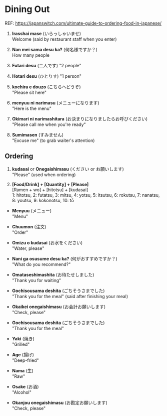 # Dining Out

REF: https://japanswitch.com/ultimate-guide-to-ordering-food-in-japanese/

1. **Irasshai mase** (いらっしゃいませ)  
  Welcome (said by restaurant staff when you enter)

1. **Nan mei sama desu ka?** (何名様ですか？)
  <br>How many people

1. **Futari desu** (二人です) "2 people"
1. **Hotari desu** (ひとりす) "1 person"

1. **kochira e douzo** (こちらへどうぞ)
  <br>"Please sit here"

1. **menyuu ni narimasu** (メニューになります)
  <br>"Here is the menu"

1. **Okimari ni narimashitara** (お決まりになりましたらお呼びください)
  <br>"Please call me when you're ready"

1. **Sumimasen** (すみません)
   <br>"Excuse me" (to grab waiter's attention)

## Ordering

1. **kudasai** or **Onegaishimasu** (ください or お願いします)  
  "Please" (used when ordering)

1. **[Food/Drink] + [Quantity] + [Please]**
  <br>[Ramen + wo] + [hitotsu] + [kudasai]
  <br>1: hitotsu, 2: futatsu, 3: mitsu, 4: yotsu, 5: itsutsu, 6: rokutsu, 7: nanatsu, 8: youtsu, 9: kokonotsu, 10: tō

- **Menyuu** (メニュー)  
  "Menu"

- **Chuumon** (注文)  
  "Order"

- **Omizu o kudasai** (お水をください)  
  "Water, please"

- **Nani ga osusume desu ka?** (何がおすすめですか？)  
  "What do you recommend?"

- **Omataseshimashita** (お待たせしました)  
  "Thank you for waiting"

- **Gochisousama deshita** (ごちそうさまでした)  
  "Thank you for the meal" (said after finishing your meal)

- **Okaikei onegaishimasu** (お会計お願いします)  
  "Check, please"

- **Gochisousama deshita** (ごちそうさまでした)  
  "Thank you for the meal"

- **Yaki** (焼き)  
  "Grilled"

- **Age** (揚げ)  
  "Deep-fried"

- **Nama** (生)  
  "Raw"

- **Osake** (お酒)  
  "Alcohol"

- **Okanjou onegaishimasu** (お勘定お願いします)  
  "Check, please"
